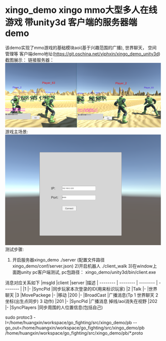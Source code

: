 # xingo_demo xingo mmo大型多人在线游戏 带unity3d 客户端的服务器端demo
该demo实现了mmo游戏的基础模块aoi(基于兴趣范围的广播), 世界聊天， 空间管理等
客户端demo地址(https://git.oschina.net/viphxin/xingo_demo_unity3d)
截图展示：
链接服务器：![alt text](unity3d/pictures/p1.png)
游戏主场景: ![alt text](unity3d/pictures/p2.png)
测试步骤:
1) 开启服务器xingo_demo
./server (配置文件路径xingo_demo/conf/server.json)
2)开启机器人
./client_walk
3)在window上面跑unity pc客户端测试, pc包路径： xingo_demo/unity3d/bin/client.exe

消息对应关系如下
|msgId            |client                 |server               |描述
| -------- | -------- | -------- | -------- |
|1                  |-                    |SyncPid              |同步玩家本次登录的ID(用来标识玩家)
|2                  |Talk                 |-                    |世界聊天
|3                  |MovePackege          |-                    |移动
|200                |-                    |BroadCast            |广播消息(Tp 1 世界聊天 2 坐标(出生点同步) 3 动作)
|201                |-                    |SyncPid              |广播消息 掉线/aoi消失在视野
|202                |-                    |SyncPlayers          |同步周围的人位置信息(包括自己)

sudo protoc3 -I=/home/huangxin/workspace/go_fighting/src/xingo_demo/pb --go_out=/home/huangxin/workspace/go_fighting/src/xingo_demo/pb /home/huangxin/workspace/go_fighting/src/xingo_demo/pb/*.proto
